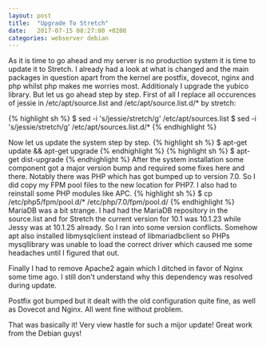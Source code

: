 ```yaml
---
layout: post
title:  "Upgrade To Stretch"
date:   2017-07-15 08:27:00 +0200
categories: webserver debian
---
```

As it is time to go ahead and my server is no production system it is time to update it to Stretch. I already had a look at what is changed and the main packages in question apart from the kernel are postfix, dovecot, nginx and php whilst php makes me worries most. Additionaly I upgrade the yubico library. But let us go ahead step by step.
First of all I replace all occurences of jessie in /etc/apt/source.list and /etc/apt/source.list.d/* by stretch:

{% highlight sh %}
$ sed -i 's/jessie/stretch/g' /etc/apt/sources.list
$ sed -i 's/jessie/stretch/g' /etc/apt/sources.list.d/*
{% endhighlight %}

Now let us update the system step by step.
{% highlight sh %}
$ apt-get update && apt-get upgrade
{% endhighlight %}
{% highlight sh %}
$ apt-get dist-upgrade
{% endhighlight %}
After the system installation some component got a major version bump and required some fixes here and there. Notably there was PHP which has got bumped up to version 7.0. So I did copy my FPM pool files to the new location for PHP7. I also had to reinstall some PHP modules like APC.
{% highlight sh %}
$ cp /etc/php5/fpm/pool.d/* /etc/php/7.0/fpm/pool.d/
{% endhighlight %}
MariaDB was a bit strange. I had had the MariaDB repository in the source.list and for Stretch the current version for 10.1 was 10.1.23 while Jessy was at 10.1.25 already. So I ran into some version conflicts. Somehow apt also installed libmysqlclient instead of libmariadbclient so PHPs mysqllibrary was unable to load the correct driver which caused me some headaches until I figured that out. 

Finally I had to remove Apache2 again which I ditched in favor of Nginx some time ago. I still don't understand why this dependency was resolved during update.

Postfix got bumped but it dealt with the old configuration quite fine, as well as Dovecot and Nginx. All went fine without problem.

That was basically it! Very view hastle for such a mijor update! Great work from the Debian guys!

